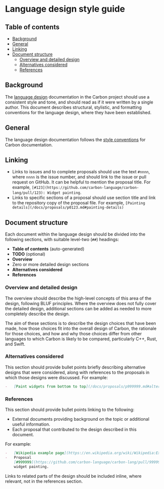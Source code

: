 # Language design style guide

<!--
Part of the Carbon Language project, under the Apache License v2.0 with LLVM
Exceptions. See /LICENSE for license information.
SPDX-License-Identifier: Apache-2.0 WITH LLVM-exception
-->

<!-- toc -->

## Table of contents

-   [Background](#background)
-   [General](#general)
-   [Linking](#linking)
-   [Document structure](#document-structure)
    -   [Overview and detailed design](#overview-and-detailed-design)
    -   [Alternatives considered](#alternatives-considered)
    -   [References](#references)

<!-- tocstop -->

## Background

The [language design](/docs/design) documentation in the Carbon project should
use a consistent style and tone, and should read as if it were written by a
single author. This document describes structural, stylistic, and formatting
conventions for the language design, where they have been established.

## General

The language design documentation follows the
[style conventions](/CONTRIBUTING.html#google-docs-and-markdown) for Carbon
documentation.

## Linking

-   Links to issues and to complete proposals should use the text `#nnnn`, where
    `nnnn` is the issue number, and should link to the issue or pull request on
    GitHub. It can be helpful to mention the proposal title. For example, `[#123](https://github.com/carbon-language/carbon-lang/pull/123): Widget painting`.
-   Links to specific sections of a proposal should use section title and link to the repository copy of the proposal file. For example,
    `[Painting details](/docs/proposals/p0123.md#painting-details)`

## Document structure

Each document within the language design should be divided into the following
sections, with suitable level-two (`##`) headings:

-   **Table of contents** (auto-generated)
-   **TODO** (optional)
-   **Overview**
-   Zero or more detailed design sections
-   **Alternatives considered**
-   **References**

### Overview and detailed design

The overview should describe the high-level concepts of this area of the design,
following BLUF principles. Where the overview does not fully cover the detailed
design, additional sections can be added as needed to more completely describe
the design.

The aim of these sections is to describe the design choices that have been made,
how those choices fit into the overall design of Carbon, the rationale for those
choices, and how and why those choices differ from other languages to which
Carbon is likely to be compared, particularly C++, Rust, and Swift.

### Alternatives considered

This section should provide bullet points briefly describing alternative designs
that were considered, along with references to the proposals in which those
designs were discussed. For example:

```md
-   [Paint widgets from bottom to top](/docs/proposals/p999999.md#alternatives-considered).
```

### References

This section should provide bullet points linking to the following:

-   External documents providing background on the topic or additional useful
    information.
-   Each proposal that contributed to the design described in this document.

For example:

```md
-   [Wikipedia example page](https://en.wikipedia.org/wiki/Wikipedia:Example)
-   Proposal
    [#999999](https://github.com/carbon-language/carbon-lang/pull/999999):
    widget painting.
```

Links to related parts of the design should be included inline, where relevant,
not in the references section.

